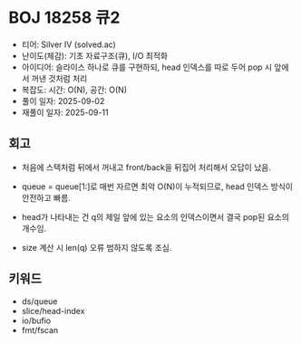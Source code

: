 # BOJ 18258 큐2

- 티어: Silver IV (solved.ac)
- 난이도(체감): 기초 자료구조(큐), I/O 최적화
- 아이디어: 슬라이스 하나로 큐를 구현하되, head 인덱스를 따로 두어 pop 시 앞에서 꺼낸 것처럼 처리
- 복잡도: 시간: O(N), 공간: O(N)
- 풀이 일자: 2025-09-02
- 재풀이 일자: 2025-09-11

## 회고

- 처음에 스택처럼 뒤에서 꺼내고 front/back을 뒤집어 처리해서 오답이 났음.

- queue = queue[1:]로 매번 자르면 최악 O(N)이 누적되므로, head 인덱스 방식이 안전하고 빠름.

- head가 나타내는 건 q의 제일 앞에 있는 요소의 인덱스이면서 결국 pop된 요소의 개수임.
- size 계산 시 len(q) 오류 범하지 않도록 조심.

## 키워드

- ds/queue
- slice/head-index
- io/bufio
- fmt/fscan
